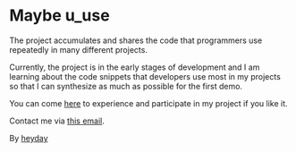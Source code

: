 # Maybe u_use

The project accumulates and shares the code that programmers use repeatedly in many different projects.

Currently, the project is in the early stages of development and I am learning about the code snippets that developers use most in my projects so that I can synthesize as much as possible for the first demo.

You can come [here](https://u-use.vercel.app/home) to experience and participate in my project if you like it.

Contact me via [this email](mailto:tatheyday@gmail.com).

By [heyday](https://thinh-le.tech)
